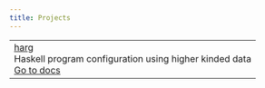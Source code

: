 ```yaml
---
title: Projects
---
```


<table class="posts-table">
  <tbody>
    <tr>
      <td>
        <a href="https://github.com/alexpeits/harg" class="posts-table-title">harg</a>
        <div class="posts-table-description">Haskell program configuration using higher kinded data</div>
        <div class="posts-table-tags tags"><a href="http://alexpeits.github.io/harg">Go to docs</a></div>
      </td>
    </tr>
  </tbody>
</table>
